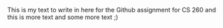 This is my text to write in here for the Github assignment for CS 260
and this is more text
and some more text ;)